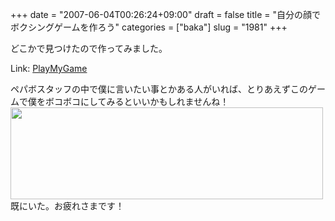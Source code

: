 +++
date = "2007-06-04T00:26:24+09:00"
draft = false
title = "自分の顔でボクシングゲームを作ろう"
categories = ["baka"]
slug = "1981"
+++

どこかで見つけたので作ってみました。
<script type="text/javascript" src="http://playmygame.com/embed/?g=acytf&hl=en"></script>Link: <a href="http://playmygame.com/?g=acytf">PlayMyGame</a>
ペパボスタッフの中で僕に言いたい事とかある人がいれば、とりあえずこのゲームで僕をボコボコにしてみるといいかもしれませんね！
<img src="http://ieiriblog.img.jugem.jp/20070604_320463.gif" width="500" height="147" alt="" class="pict" />
既にいた。お疲れさまです！
